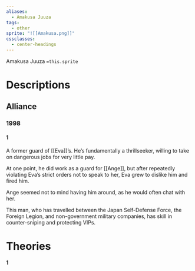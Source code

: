 ```yaml
---
aliases:
  - Amakusa Juuza
tags:
  - other
sprite: "![[Amakusa.png]]"
cssclasses:
  - center-headings
---
```

Amakusa Juuza
`=this.sprite`
# Descriptions


## Alliance
### 1998
#### 1
A former guard of [[Eva]]’s.
He’s fundamentally a thrillseeker, willing to take on dangerous jobs for very little pay.

At one point, he did work as a guard for [[Ange]], but after repeatedly violating Eva’s strict orders not to speak to her, Eva grew to dislike him and fired him.

Ange seemed not to mind having him around, as he would often chat with her.

This man, who has travelled between the Japan Self-Defense Force, the Foreign Legion, and non-government military companies, has skill in counter-sniping and protecting VIPs.
# Theories
#### 1